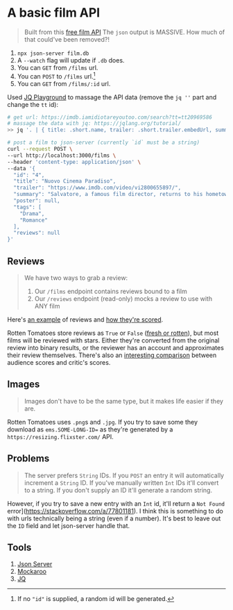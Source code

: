 # A basic film API

> Built from this [free film API](https://www.freepublicapis.com/free-movie-api)
> The `json` output is MASSIVE. How much of that could've been removed?!

1. `npx json-server film.db`
2. A `--watch` flag will update if `.db` does.
3. You can `GET` from `/films` url.
4. You can `POST` to `/films` url.[^1]
5. You can `GET` from `/films/:id` url.

Used [JQ Playground](https://play.jqlang.org/) to massage the API data (remove the `jq ''` part and change the `tt` id):

```bash
# get url: https://imdb.iamidiotareyoutoo.com/search?tt=tt20969586
# massage the data with jq: https://jqlang.org/tutorial/
>> jq '. | { title: .short.name, trailer: .short.trailer.embedUrl, summary: .short.description, tags: .short.genre }'

# post a film to json-server (currently `id` must be a string)
curl --request POST \
--url http://localhost:3000/films \
--header 'content-type: application/json' \
--data '{
  "id": "4",
  "title": "Nuovo Cinema Paradiso",
  "trailer": "https://www.imdb.com/video/vi2800655897/",
  "summary": "Salvatore, a famous film director, returns to his hometown for the funeral of the local theater&apos;s film projectionist, Alfredo. He reminisces about his life as a young boy falling in love with cinema.",
  "poster": null,
  "tags": [
    "Drama",
    "Romance"
  ],
  "reviews": null
}'
```

## Reviews

> We have two ways to grab a review:
> 1. Our `/films` endpoint contains reviews bound to a film
> 2. Our `/reviews` endpoint (read-only) mocks a review to use with ANY film

Here's [an example](https://www.rottentomatoes.com/m/thunderbolts/reviews?type=top_critics) of reviews and [how they're scored](https://www.rottentomatoes.com/about).

Rotten Tomatoes store reviews as `True` or `False` ([fresh or rotten](https://en.wikipedia.org/wiki/Rotten_Tomatoes#Critics'_aggregate_score)), but most
films will be reviewed with stars. Either they're converted from the original review into binary results, or the reviewer has an account and approximates their review themselves. There's also an [interesting comparison](https://www.pretentious-o-meter.co.uk/) between audience scores and critic's scores.

## Images

> Images don't have to be the same type, but it makes life easier if they are.

Rotten Tomatoes uses `.png`s and `.jpg`. If you try to save some they download as `ems.SOME-LONG-ID=` as they're generated by a `https://resizing.flixster.com/` API.

## Problems

> The server prefers `String` IDs. If you `POST` an entry it will automatically increment a `String` ID. If you've manually written `Int` IDs it'll convert to a string. If you don't supply an ID it'll generate a random string.

However, if you try to save a new entry with an `Int` id, it'll return a `Not Found` error](https://stackoverflow.com/a/77801181). I think this is something to do with urls technically being a string (even if a number). It's best to leave out the `ID` field and let json-server handle that.

## Tools

1. [Json Server](https://www.npmjs.com/package/json-server)
2. [Mockaroo](https://www.mockaroo.com/)
3. [JQ](https://developer.zendesk.com/documentation/integration-services/developer-guide/jq-cheat-sheet/)

[^1]: If no `"id"` is supplied, a random id will be generated.